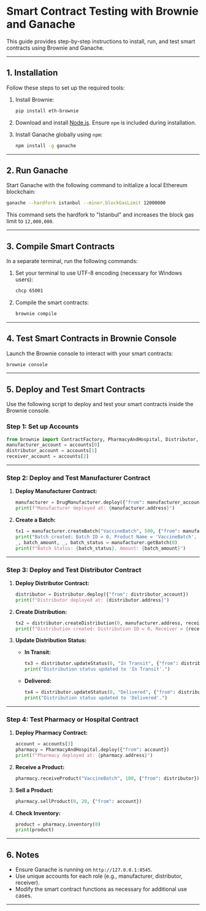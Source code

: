 
# **Smart Contract Testing with Brownie and Ganache**

This guide provides step-by-step instructions to install, run, and test smart contracts using Brownie and Ganache.

---

## **1. Installation**

Follow these steps to set up the required tools:

1. Install Brownie:
   ```bash
   pip install eth-brownie
   ```

2. Download and install [Node.js](https://nodejs.org/). Ensure `npm` is included during installation.

3. Install Ganache globally using `npm`:
   ```bash
   npm install -g ganache
   ```

---

## **2. Run Ganache**

Start Ganache with the following command to initialize a local Ethereum blockchain:
```bash
ganache --hardfork istanbul --miner.blockGasLimit 12000000
```

This command sets the hardfork to "Istanbul" and increases the block gas limit to `12,000,000`.

---

## **3. Compile Smart Contracts**

In a separate terminal, run the following commands:

1. Set your terminal to use UTF-8 encoding (necessary for Windows users):
   ```bash
   chcp 65001
   ```

2. Compile the smart contracts:
   ```bash
   brownie compile
   ```

---

## **4. Test Smart Contracts in Brownie Console**

Launch the Brownie console to interact with your smart contracts:
```bash
brownie console
```

---

## **5. Deploy and Test Smart Contracts**

Use the following script to deploy and test your smart contracts inside the Brownie console.

### **Step 1: Set up Accounts**
```python
from brownie import ContractFactory, PharmacyAndHospital, Distributor, accounts, DrugManufacturer
manufacturer_account = accounts[0]
distributor_account = accounts[1]
receiver_account = accounts[2]
```

---

### **Step 2: Deploy and Test Manufacturer Contract**
1. **Deploy Manufacturer Contract:**
   ```python
   manufacturer = DrugManufacturer.deploy({"from": manufacturer_account})
   print(f"Manufacturer deployed at: {manufacturer.address}")
   ```

2. **Create a Batch:**
   ```python
   tx1 = manufacturer.createBatch("VaccineBatch", 500, {"from": manufacturer_account})
   print("Batch created: Batch ID = 0, Product Name = 'VaccineBatch', Amount = 500")
   _, batch_amount, _, batch_status = manufacturer.getBatch(0)
   print(f"Batch Status: {batch_status}, Amount: {batch_amount}")
   ```

---

### **Step 3: Deploy and Test Distributor Contract**
1. **Deploy Distributor Contract:**
   ```python
   distributor = Distributor.deploy({"from": distributor_account})
   print(f"Distributor deployed at: {distributor.address}")
   ```

2. **Create Distribution:**
   ```python
   tx2 = distributor.createDistribution(0, manufacturer.address, receiver_account, {"from": distributor_account})
   print(f"Distribution created: Distribution ID = 0, Receiver = {receiver_account}")
   ```

3. **Update Distribution Status:**
   - **In Transit:**
     ```python
     tx3 = distributor.updateStatus(0, "In Transit", {"from": distributor_account})
     print("Distribution status updated to 'In Transit'.")
     ```
   - **Delivered:**
     ```python
     tx4 = distributor.updateStatus(0, "Delivered", {"from": distributor_account})
     print("Distribution status updated to 'Delivered'.")
     ```

---

### **Step 4: Test Pharmacy or Hospital Contract**
1. **Deploy Pharmacy Contract:**
   ```python
   account = accounts[3]
   pharmacy = PharmacyAndHospital.deploy({"from": account})
   print(f"Pharmacy deployed at: {pharmacy.address}")
   ```

2. **Receive a Product:**
   ```python
   pharmacy.receiveProduct("VaccineBatch", 100, {"from": distributor})
   ```

3. **Sell a Product:**
   ```python
   pharmacy.sellProduct(0, 20, {"from": account})
   ```

4. **Check Inventory:**
   ```python
   product = pharmacy.inventory(0)
   print(product)
   ```

---

## **6. Notes**
- Ensure Ganache is running on `http://127.0.0.1:8545`.
- Use unique accounts for each role (e.g., manufacturer, distributor, receiver).
- Modify the smart contract functions as necessary for additional use cases.

---

